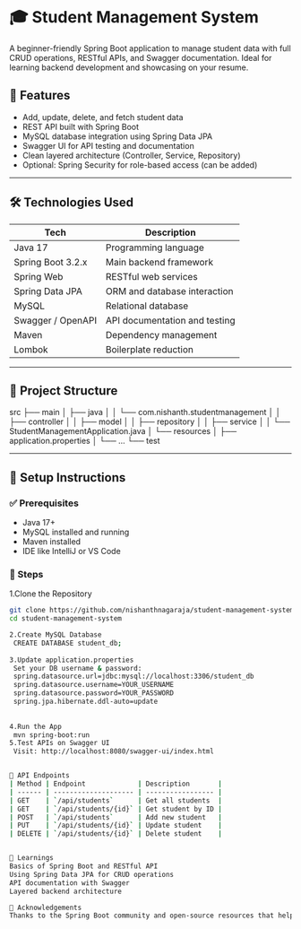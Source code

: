 # 🎓 Student Management System

A beginner-friendly Spring Boot application to manage student data with full CRUD operations, RESTful APIs, and Swagger documentation. Ideal for learning backend development and showcasing on your resume.

## 🚀 Features

- Add, update, delete, and fetch student data
- REST API built with Spring Boot
- MySQL database integration using Spring Data JPA
- Swagger UI for API testing and documentation
- Clean layered architecture (Controller, Service, Repository)
- Optional: Spring Security for role-based access (can be added)

---

## 🛠️ Technologies Used

| Tech              | Description                    |
|-------------------|--------------------------------|
| Java 17           | Programming language           |
| Spring Boot 3.2.x | Main backend framework         |
| Spring Web        | RESTful web services           |
| Spring Data JPA   | ORM and database interaction   |
| MySQL             | Relational database            |
| Swagger / OpenAPI | API documentation and testing  |
| Maven             | Dependency management          |
| Lombok            | Boilerplate reduction          |

---

## 📁 Project Structure

src
├── main
│ ├── java
│ │ └── com.nishanth.studentmanagement
│ │ ├── controller
│ │ ├── model
│ │ ├── repository
│ │ ├── service
│ │ └── StudentManagementApplication.java
│ └── resources
│ ├── application.properties
│ └── ...
└── test

---

## 🔧 Setup Instructions

### ✅ Prerequisites

- Java 17+
- MySQL installed and running
- Maven installed
- IDE like IntelliJ or VS Code

### 📝 Steps

1.Clone the Repository 
   ```bash
   git clone https://github.com/nishanthnagaraja/student-management-system.git
   cd student-management-system

2.Create MySQL Database
    CREATE DATABASE student_db;
      
3.Update application.properties
    Set your DB username & password:
    spring.datasource.url=jdbc:mysql://localhost:3306/student_db
    spring.datasource.username=YOUR_USERNAME
    spring.datasource.password=YOUR_PASSWORD
    spring.jpa.hibernate.ddl-auto=update
    
    
 4.Run the App
    mvn spring-boot:run
5.Test APIs on Swagger UI
    Visit: http://localhost:8080/swagger-ui/index.html


📌 API Endpoints
| Method | Endpoint             | Description       |
| ------ | -------------------- | ----------------- |
| GET    | `/api/students`      | Get all students  |
| GET    | `/api/students/{id}` | Get student by ID |
| POST   | `/api/students`      | Add new student   |
| PUT    | `/api/students/{id}` | Update student    |
| DELETE | `/api/students/{id}` | Delete student    |


🧠 Learnings
Basics of Spring Boot and RESTful API
Using Spring Data JPA for CRUD operations
API documentation with Swagger
Layered backend architecture

🙌 Acknowledgements
Thanks to the Spring Boot community and open-source resources that helped in learning and building this project.




